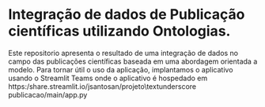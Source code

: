 # Integração de dados de Publicação científicas utilizando Ontologias. 

Este repositorio apresenta o resultado de uma integração de dados no campo das publicações científicas baseada em uma abordagem orientada a modelo.
Para tornar útil o uso da aplicação, implantamos o aplicativo usando o Streamlit Teams onde o aplicativo é hospedado em https:/share.streamlit.io/jsantosan/projeto\textunderscore publicacao/main/app.py
